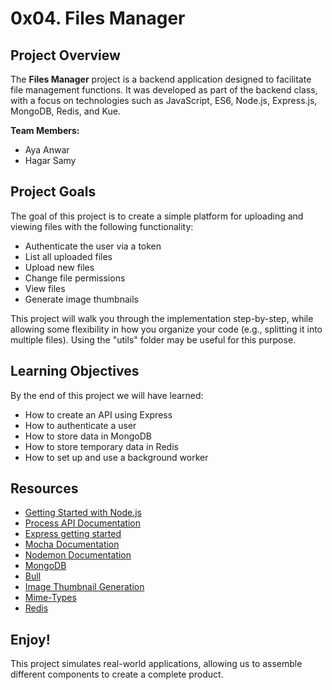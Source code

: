 # 0x04. Files Manager

## Project Overview
The **Files Manager** project is a backend application designed to facilitate file management functions. It was developed as part of the backend class, with a focus on technologies such as JavaScript, ES6, Node.js, Express.js, MongoDB, Redis, and Kue.

**Team Members:**
- Aya Anwar
- Hagar Samy

## Project Goals
The goal of this project is to create a simple platform for uploading and viewing files with the following functionality:

- Authenticate the user via a token
- List all uploaded files
- Upload new files
- Change file permissions
- View files
- Generate image thumbnails

This project will walk you through the implementation step-by-step, while allowing some flexibility in how you organize your code (e.g., splitting it into multiple files). Using the "utils" folder may be useful for this purpose.

## Learning Objectives
By the end of this project we will have learned:

- How to create an API using Express
- How to authenticate a user
- How to store data in MongoDB
- How to store temporary data in Redis
- How to set up and use a background worker

## Resources

- [Getting Started with Node.js](https://nodejs.org/en/learn/getting-started/introduction-to-nodejs)
- [Process API Documentation](https://node.readthedocs.io/en/latest/api/process/)
- [Express getting started](https://expressjs.com/en/starter/installing.html)
- [Mocha Documentation](https://mochajs.org/)
- [Nodemon Documentation](https://github.com/remy/nodemon#nodemon)
- [MongoDB](https://github.com/mongodb/node-mongodb-native)
- [Bull](https://github.com/OptimalBits/bull)
- [Image Thumbnail Generation](https://www.npmjs.com/package/image-thumbnail)
- [Mime-Types](https://www.npmjs.com/package/mime-types)
- [Redis](https://github.com/redis/node-redis)

## Enjoy!

This project simulates real-world applications, allowing us to assemble different components to create a complete product.